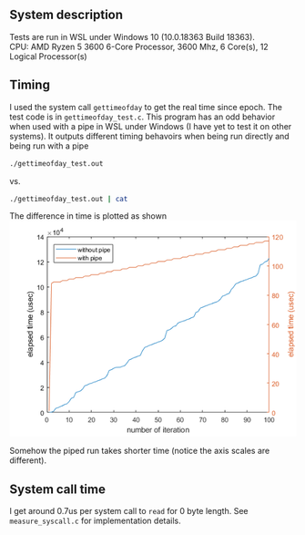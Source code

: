 ## System description
Tests are run in WSL under Windows 10 (10.0.18363 Build 18363).  
CPU: AMD Ryzen 5 3600 6-Core Processor, 3600 Mhz, 6 Core(s), 12 Logical Processor(s)  

## Timing

I used the system call `gettimeofday` to get the real time since epoch. The test code is in `gettimeofday_test.c`. This program has an odd behavior when used with a pipe in WSL under Windows (I have yet to test it on other systems). It outputs different timing behavoirs when being run directly and being run with a pipe

```bash
./gettimeofday_test.out
```
vs.
```bash
./gettimeofday_test.out | cat
```

The difference in time is plotted as shown  
![gettimeofday time difference with and without pipe](gettimeofday_test_plot.png)

Somehow the piped run takes shorter time (notice the axis scales are different).

## System call time

I get around 0.7us per system call to `read` for 0 byte length. See `measure_syscall.c` for implementation details.